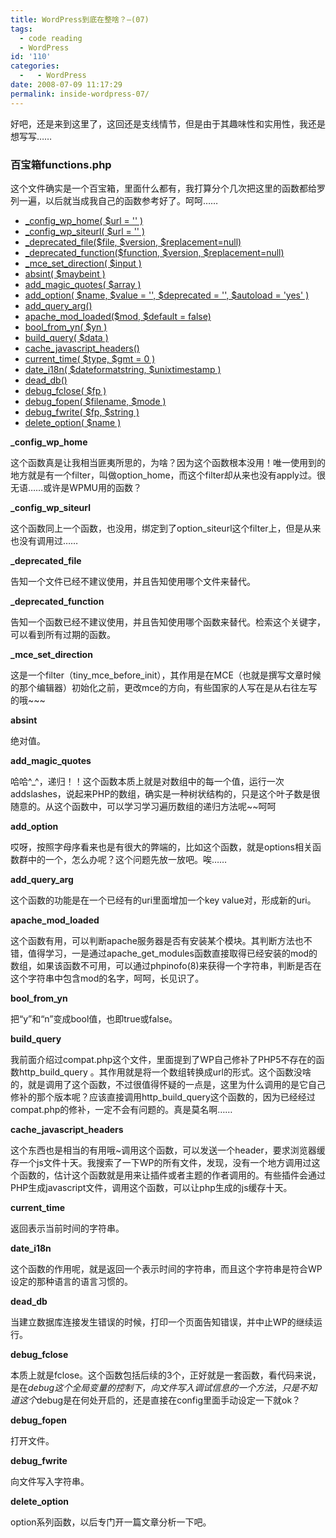 ```yaml
---
title: WordPress到底在整啥？—(07)
tags:
  - code reading
  - WordPress
id: '110'
categories:
  -   - WordPress
date: 2008-07-09 11:17:29
permalink: inside-wordpress-07/
---
```


好吧，还是来到这里了，这回还是支线情节，但是由于其趣味性和实用性，我还是想写写……

### 百宝箱functions.php

这个文件确实是一个百宝箱，里面什么都有，我打算分个几次把这里的函数都给罗列一遍，以后就当成我自己的函数参考好了。呵呵……
<!-- more -->
*   [_config_wp_home( $url = '' )](#_config_wp_home)
*   [_config_wp_siteurl( $url = '' )](#_config_wp_siteurl)
*   [_deprecated_file($file, $version, $replacement=null)](#_deprecated_file)
*   [_deprecated_function($function, $version, $replacement=null)](#_deprecated_function)
*   [_mce_set_direction( $input )](#_mce_set_direction)
*   [absint( $maybeint )](#absint)
*   [add_magic_quotes( $array )](#add_magic_quotes)
*   [add_option( $name, $value = '', $deprecated = '', $autoload = 'yes' )](#add_option)
*   [add_query_arg()](#add_query_arg)
*   [apache_mod_loaded($mod, $default = false)](#apache_mod_loaded)
*   [bool_from_yn( $yn )](#bool_from_yn)
*   [build_query( $data )](#build_query)
*   [cache_javascript_headers()](#cache_javascript_headers)
*   [current_time( $type, $gmt = 0 )](#current_time)
*   [date_i18n( $dateformatstring, $unixtimestamp )](#date_i18n)
*   [dead_db()](#dead_db)
*   [debug_fclose( $fp )](#debug_fclose)
*   [debug_fopen( $filename, $mode )](#debug_fopen)
*   [debug_fwrite( $fp, $string )](#debug_fwrite)
*   [delete_option( $name )](#delete_option)

**_config_wp_home**

这个函数真是让我相当匪夷所思的，为啥？因为这个函数根本没用！唯一使用到的地方就是有一个filter，叫做option_home，而这个filter却从来也没有apply过。很无语……或许是WPMU用的函数？

**_config_wp_siteurl**

这个函数同上一个函数，也没用，绑定到了option_siteurl这个filter上，但是从来也没有调用过……

**_deprecated_file**

告知一个文件已经不建议使用，并且告知使用哪个文件来替代。

**_deprecated_function**

告知一个函数已经不建议使用，并且告知使用哪个函数来替代。检索这个关键字，可以看到所有过期的函数。

**_mce_set_direction**

这是一个filter（tiny_mce_before_init），其作用是在MCE（也就是撰写文章时候的那个编辑器）初始化之前，更改mce的方向，有些国家的人写在是从右往左写的哦~~~

**absint**

绝对值。

**add_magic_quotes**

哈哈^_^，递归！！这个函数本质上就是对数组中的每一个值，运行一次addslashes，说起来PHP的数组，确实是一种树状结构的，只是这个叶子数是很随意的。从这个函数中，可以学习学习遍历数组的递归方法呢~~呵呵

**add_option**

哎呀，按照字母序看来也是有很大的弊端的，比如这个函数，就是options相关函数群中的一个，怎么办呢？这个问题先放一放吧。唉……

**add_query_arg**

这个函数的功能是在一个已经有的uri里面增加一个key value对，形成新的uri。

**apache_mod_loaded**

这个函数有用，可以判断apache服务器是否有安装某个模块。其判断方法也不错，值得学习，一是通过apache_get_modules函数直接取得已经安装的mod的数组，如果该函数不可用，可以通过phpinofo(8)来获得一个字符串，判断是否在这个字符串中包含mod的名字，呵呵，长见识了。

**bool_from_yn**

把“y”和“n”变成bool值，也即true或false。

**build_query**

我前面介绍过compat.php这个文件，里面提到了WP自己修补了PHP5不存在的函数http_build_query 。其作用就是将一个数组转换成url的形式。这个函数没啥的，就是调用了这个函数，不过很值得怀疑的一点是，这里为什么调用的是它自己修补的那个版本呢？应该直接调用http_build_query这个函数的，因为已经经过compat.php的修补，一定不会有问题的。真是莫名啊……

**cache_javascript_headers**

这个东西也是相当的有用哦~调用这个函数，可以发送一个header，要求浏览器缓存一个js文件十天。我搜索了一下WP的所有文件，发现，没有一个地方调用过这个函数的，估计这个函数就是用来让插件或者主题的作者调用的。有些插件会通过PHP生成javascript文件，调用这个函数，可以让php生成的js缓存十天。

**current_time**

返回表示当前时间的字符串。

**date_i18n**

这个函数的作用呢，就是返回一个表示时间的字符串，而且这个字符串是符合WP设定的那种语言的语言习惯的。

**dead_db**

当建立数据库连接发生错误的时候，打印一个页面告知错误，并中止WP的继续运行。

**debug_fclose**

本质上就是fclose。这个函数包括后续的3个，正好就是一套函数，看代码来说，是在$debug这个全局变量的控制下，向文件写入调试信息的一个方法，只是不知道这个$debug是在何处开启的，还是直接在config里面手动设定一下就ok？

**debug_fopen**

打开文件。

**debug_fwrite**

向文件写入字符串。

**delete_option**

option系列函数，以后专门开一篇文章分析一下吧。